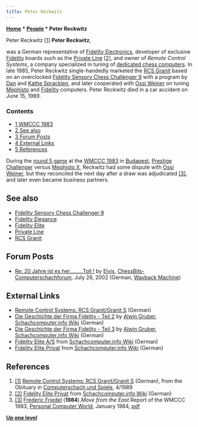 ```yaml
---
title: Peter Reckwitz
---
```

**[Home](Home "Home") \* [People](People "People") \* Peter Reckwitz**



 [](http://chess-computer.blogspot.de/2012/11/remote-control-systems-rcs-granitgranit.html) Peter Reckwitz <a id="cite-note-1" href="#cite-ref-1">[1]</a> 
**Peter Reckwitz**,  

was a German representative of [Fidelity Electronics](Fidelity_Electronics "Fidelity Electronics"), developer of exclusive [Fidelity](Fidelity "Fidelity") boards such as the [Private Line](Private_Line "Private Line") <a id="cite-note-2" href="#cite-ref-2">[2]</a>, and owner of *Remote Control Systems*, a company specialized in tuning of [dedicated chess computers](Dedicated_Chess_Computers "Dedicated Chess Computers"). In late 1985, Peter Reckwitz single-handedly marketed the [RCS Granit](RCS_Granit "RCS Granit") based on an overclocked [Fidelity Sensory Chess Challenger 9](Sensory_9 "Sensory 9") with a program by [Dan](Dan_Spracklen "Dan Spracklen") and [Kathe Spracklen](Kathe_Spracklen "Kathe Spracklen"), and later cooperated with [Ossi Weiner](Ossi_Weiner "Ossi Weiner") on tuning [Mephisto](Mephisto "Mephisto") and [Fidelity](Fidelity "Fidelity") computers. Peter Reckwitz died in a car accident on June 15, 1989. 



### Contents


* [1 WMCCC 1983](#wmccc-1983)
* [2 See also](#see-also)
* [3 Forum Posts](#forum-posts)
* [4 External Links](#external-links)
* [5 References](#references)






During the [round 5 game](WMCCC_1983#Round5 "WMCCC 1983") at the [WMCCC 1983](WMCCC_1983 "WMCCC 1983") in [Budapest](https://en.wikipedia.org/wiki/Budapest), [Prestige Challenger](Chess_Challenger "Chess Challenger") versus [Mephisto X](Mephisto_(H) "Mephisto (H)"), Reckwitz had some dispute with [Ossi Weiner](Ossi_Weiner "Ossi Weiner"), but they reconciled the next day after a draw was adjudicated <a id="cite-note-3" href="#cite-ref-3">[3]</a>, and later even became business partners.



## See also


* [Fidelity Sensory Chess Challenger 9](Sensory_9 "Sensory 9")
* [Fidelity Elegance](Elegance "Elegance")
* [Fidelity Elite](Elite "Elite")
* [Private Line](Private_Line "Private Line")
* [RCS Granit](RCS_Granit "RCS Granit")


## Forum Posts


* [Re: 20 Jahre ist es her.........Toll !](https://web.archive.org/web/20180714153033/http://www.mysnip.de/forum-archiv/thema-1578-304660/20+Jahre+ist+es+her_________.html) by [Elvis](Detlef_Pordzik "Detlef Pordzik"), [ChessBits-Computerschachforum](ChessBits "ChessBits"), July 26, 2002 (German, [Wayback Machine](https://en.wikipedia.org/wiki/Wayback_Machine))


## External Links


* [Remote Control Systems: RCS Granit/Granit S](http://chess-computer.blogspot.de/2012/11/remote-control-systems-rcs-granitgranit.html) (German)
* [Die Geschichte der Firma Fidelity - Teil 2](https://www.schach-computer.info/wiki/index.php/Die_Geschichte_der_Firma_Fidelity_-_Teil_2) by [Alwin Gruber](index.php?title=Alwin_Gruber&action=edit&redlink=1 "Alwin Gruber (page does not exist)"), [Schachcomputer.info Wiki](https://www.schach-computer.info/wiki/index.php/Hauptseite_En) (German)
* [Die Geschichte der Firma Fidelity - Teil 3](https://www.schach-computer.info/wiki/index.php/Die_Geschichte_der_Firma_Fidelity_-_Teil_3) by [Alwin Gruber](index.php?title=Alwin_Gruber&action=edit&redlink=1 "Alwin Gruber (page does not exist)"), [Schachcomputer.info Wiki](https://www.schach-computer.info/wiki/index.php/Hauptseite_En) (German)
* [Fidelity Elite A/S](https://www.schach-computer.info/wiki/index.php/Fidelity_Elite_A/S) from [Schachcomputer.info Wiki](https://www.schach-computer.info/wiki/index.php/Hauptseite_En) (German)
* [Fidelity Elite Privat](https://www.schach-computer.info/wiki/index.php/Fidelity_Elite_Privat) from [Schachcomputer.info Wiki](https://www.schach-computer.info/wiki/index.php/Hauptseite_En) (German)


## References


1. <a id="cite-ref-1" href="#cite-note-1">[1]</a> [Remote Control Systems: RCS Granit/Granit S](http://chess-computer.blogspot.de/2012/11/remote-control-systems-rcs-granitgranit.html) (German), from the Obituary in [Computerschach und Spiele](Computerschach_und_Spiele "Computerschach und Spiele"), 4/1989
2. <a id="cite-ref-2" href="#cite-note-2">[2]</a> [Fidelity Elite Privat](http://www.schach-computer.info/wiki/index.php/Fidelity_Elite_Privat) from [Schachcomputer.info Wiki](http://www.schach-computer.info/wiki/index.php/Hauptseite_En) (German)
3. <a id="cite-ref-3" href="#cite-note-3">[3]</a> [Frederic Friedel](Frederic_Friedel "Frederic Friedel") (**1984**).*Move from the East*.Report of the WMCCC 1983, [Personal Computer World](Personal_Computer_World "Personal Computer World"), January 1984, [pdf](http://www.chesscomputeruk.com/PCW_January_1984_Budapest_Report.pdf)

**[Up one level](People "People")**







 
